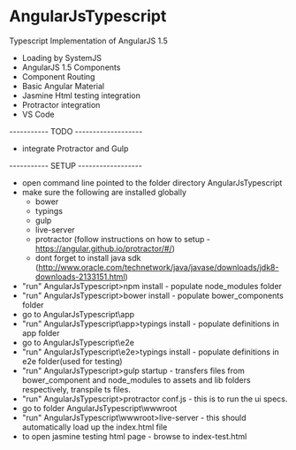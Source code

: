 # AngularJsTypescript
Typescript Implementation of AngularJS 1.5

* Loading by SystemJS
* AngularJS 1.5 Components
* Component Routing
* Basic Angular Material
* Jasmine Html testing integration
* Protractor integration
* VS Code

----------- TODO -------------------
* integrate Protractor and Gulp

----------- SETUP ------------------

* open command line pointed to the folder directory AngularJsTypescript
* make sure the following are installed globally
  * bower
  * typings
  * gulp
  * live-server
  * protractor (follow instructions on how to setup - https://angular.github.io/protractor/#/)
  * dont forget to install java sdk (http://www.oracle.com/technetwork/java/javase/downloads/jdk8-downloads-2133151.html)
* "run" AngularJsTypescript>npm install - populate node_modules folder
* "run" AngularJsTypescript>bower install - populate bower_components folder
* go to AngularJsTypescript\app
* "run" AngularJsTypescript\app>typings install - populate definitions in app folder
* go to AngularJsTypescript\e2e
* "run" AngularJsTypescript\e2e>typings install - populate definitions in e2e folder(used for testing) 
* "run" AngularJsTypescript>gulp startup - transfers files from bower_component and node_modules to assets and lib folders respectively, transpile ts files.
* "run" AngularJsTypescript>protractor conf.js - this is to run the ui specs.
* go to folder AngularJsTypescript\wwwroot
* "run" AngularJsTypescript\wwwroot>live-server - this should automatically load up the index.html file
* to open jasmine testing html page - browse to index-test.html

